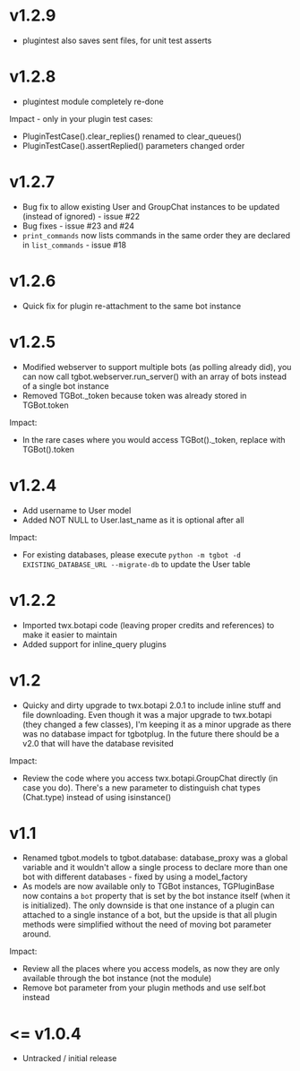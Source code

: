 v1.2.9
======
* plugintest also saves sent files, for unit test asserts

v1.2.8
======
* plugintest module completely re-done

Impact - only in your plugin test cases:
* PluginTestCase().clear_replies() renamed to clear_queues()
* PluginTestCase().assertReplied() parameters changed order

v1.2.7
======
* Bug fix to allow existing User and GroupChat instances to be updated (instead of ignored) - issue #22
* Bug fixes - issue #23 and #24
* `print_commands` now lists commands in the same order they are declared in `list_commands` - issue #18

v1.2.6
======
* Quick fix for plugin re-attachment to the same bot instance

v1.2.5
======
* Modified webserver to support multiple bots (as polling already did), you can now call tgbot.webserver.run_server() with an array of bots instead of a single bot instance
* Removed TGBot.\_token because token was already stored in TGBot.token

Impact:
* In the rare cases where you would access TGBot().\_token, replace with TGBot().token

v1.2.4
======

* Add username to User model
* Added NOT NULL to User.last_name as it is optional after all

Impact:
* For existing databases, please execute `python -m tgbot -d EXISTING_DATABASE_URL --migrate-db` to update the User table

v1.2.2
======

* Imported twx.botapi code (leaving proper credits and references) to make it easier to maintain
* Added support for inline_query plugins

v1.2
======

* Quicky and dirty upgrade to twx.botapi 2.0.1 to include inline stuff and file downloading. Even though it was a major upgrade to twx.botapi (they changed a few classes), I'm keeping it as a minor upgrade as there was no database impact for tgbotplug. In the future there should be a v2.0 that will have the database revisited

Impact:
* Review the code where you access twx.botapi.GroupChat directly (in case you do). There's a new parameter to distinguish chat types (Chat.type) instead of using isinstance()

v1.1
======

* Renamed tgbot.models to tgbot.database: database_proxy was a global variable and it wouldn't allow a single process to declare more than one bot with different databases - fixed by using a model_factory
* As models are now available only to TGBot instances, TGPluginBase now contains a `bot` property that is set by the bot instance itself (when it is initialized). The only downside is that one instance of a plugin can attached to a single instance of a bot, but the upside is that all plugin methods were simplified without the need of moving bot parameter around.

Impact:
* Review all the places where you access models, as now they are only available through the bot instance (not the module)
* Remove bot parameter from your plugin methods and use self.bot instead

<= v1.0.4
=======

* Untracked / initial release
